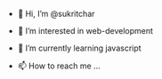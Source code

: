 - 👋 Hi, I’m @sukritchar
- 👀 I’m interested in web-development
- 🌱 I’m currently learning javascript 

- 📫 How to reach me ...

<!---
sukritchar/sukritchar is a ✨ special ✨ repository because its `README.md` (this file) appears on your GitHub profile.
You can click the Preview link to take a look at your changes.
--->
